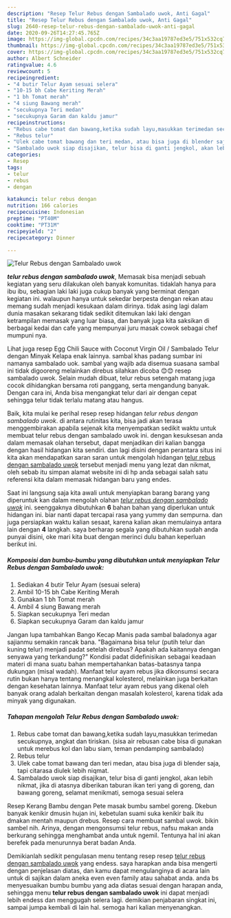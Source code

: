 ```yaml
---
description: "Resep Telur Rebus dengan Sambalado uwok, Anti Gagal"
title: "Resep Telur Rebus dengan Sambalado uwok, Anti Gagal"
slug: 2640-resep-telur-rebus-dengan-sambalado-uwok-anti-gagal
date: 2020-09-26T14:27:45.765Z
image: https://img-global.cpcdn.com/recipes/34c3aa19787ed3e5/751x532cq70/telur-rebus-dengan-sambalado-uwok-foto-resep-utama.jpg
thumbnail: https://img-global.cpcdn.com/recipes/34c3aa19787ed3e5/751x532cq70/telur-rebus-dengan-sambalado-uwok-foto-resep-utama.jpg
cover: https://img-global.cpcdn.com/recipes/34c3aa19787ed3e5/751x532cq70/telur-rebus-dengan-sambalado-uwok-foto-resep-utama.jpg
author: Albert Schneider
ratingvalue: 4.6
reviewcount: 5
recipeingredient:
- "4 butir Telur Ayam sesuai selera"
- "10-15 bh Cabe Keriting Merah"
- "1 bh Tomat merah"
- "4 siung Bawang merah"
- "secukupnya Teri medan"
- "secukupnya Garam dan kaldu jamur"
recipeinstructions:
- "Rebus cabe tomat dan bawang,ketika sudah layu,masukkan terimedan secukupnya, angkat dan tiriskan. (sisa air rebusan cabe bisa di gunakan untuk merebus kol dan labu siam, teman pendamping sambalado)"
- "Rebus telur"
- "Ulek cabe tomat bawang dan teri medan, atau bisa juga di blender saja, tapi citarasa diulek lebih niqmat."
- "Sambalado uwok siap disajikan, telur bisa di ganti jengkol, akan lebih nikmat, jika di atasnya diberikan taburan ikan teri yang di goreng, dan bawang goreng, selamat menikmati, semoga sesuai selera"
categories:
- Resep
tags:
- telur
- rebus
- dengan

katakunci: telur rebus dengan 
nutrition: 166 calories
recipecuisine: Indonesian
preptime: "PT40M"
cooktime: "PT31M"
recipeyield: "2"
recipecategory: Dinner

---
```



![Telur Rebus dengan Sambalado uwok](https://img-global.cpcdn.com/recipes/34c3aa19787ed3e5/751x532cq70/telur-rebus-dengan-sambalado-uwok-foto-resep-utama.jpg)

<b><i>telur rebus dengan sambalado uwok</i></b>, Memasak bisa menjadi sebuah kegiatan yang seru dilakukan oleh banyak komunitas. tidaklah hanya para ibu ibu, sebagian laki laki juga cukup banyak yang berminat dengan kegiatan ini. walaupun hanya untuk sekedar berpesta dengan rekan atau memang sudah menjadi kesukaan dalam dirinya. tidak asing lagi dalam dunia masakan sekarang tidak sedikit ditemukan laki laki dengan ketrampilan memasak yang luar biasa, dan banyak juga kita saksikan di berbagai kedai dan cafe yang mempunyai juru masak cowok sebagai chef mumpuni nya.

Lihat juga resep Egg Chili Sauce with Coconut Virgin Oil / Sambalado Telur dengan Minyak Kelapa enak lainnya. sambal khas padang sumbar ini namanya sambalado uok. sambal yang wajib ada disemua suasana sambal ini tidak digooreng melainkan direbus silahkan dicoba 😊😊 resep sambalado uwok. Selain mudah dibuat, telur rebus setengah matang juga cocok dihidangkan bersama roti panggang, serta mengandung banyak. Dengan cara ini, Anda bisa mengangkat telur dari air dengan cepat sehingga telur tidak terlalu matang atau hangus.

Baik, kita mulai ke perihal resep resep hidangan <i>telur rebus dengan sambalado uwok</i>. di antara rutinitas kita, bisa jadi akan terasa menggembirakan apabila sejenak kita menyempatkan sedikit waktu untuk membuat telur rebus dengan sambalado uwok ini. dengan kesuksesan anda dalam memasak olahan tersebut, dapat menjadikan diri kalian bangga dengan hasil hidangan kita sendiri. dan lagi disini dengan perantara situs ini kita akan mendapatkan saran saran untuk mengolah hidangan <u>telur rebus dengan sambalado uwok</u> tersebut menjadi menu yang lezat dan nikmat, oleh sebab itu simpan alamat website ini di hp anda sebagai salah satu referensi kita dalam memasak hidangan baru yang endes.


Saat ini langsung saja kita awali untuk menyiapkan barang barang yang diperuntuk kan dalam mengolah olahan <u><i>telur rebus dengan sambalado uwok</i></u> ini. seenggaknya dibutuhkan <b>6</b> bahan bahan yang diperlukan untuk hidangan ini. biar nanti dapat tercapai rasa yang yummy dan sempurna. dan juga persiapkan waktu kalian sesaat, karena kalian akan memulainya antara lain dengan <b>4</b> langkah. saya berharap segala yang dibutuhkan sudah anda punyai disini, oke mari kita buat dengan merinci dulu bahan keperluan berikut ini.

<!--inarticleads1-->

##### Komposisi dan bumbu-bumbu yang dibutuhkan untuk menyiapkan Telur Rebus dengan Sambalado uwok:

1. Sediakan 4 butir Telur Ayam (sesuai selera)
1. Ambil 10-15 bh Cabe Keriting Merah
1. Gunakan 1 bh Tomat merah
1. Ambil 4 siung Bawang merah
1. Siapkan secukupnya Teri medan
1. Siapkan secukupnya Garam dan kaldu jamur


Jangan lupa tambahkan Bango Kecap Manis pada sambal baladonya agar sajianmu semakin rancak bana. &#34;Bagaimana bisa telur (putih telur dan kuning telur) menjadi padat setelah direbus? Apakah ada kaitannya dengan senyawa yang terkandung?&#34; Kondisi padat didefinisikan sebagai keadaan materi di mana suatu bahan mempertahankan batas-batasnya tanpa dukungan (misal wadah). Manfaat telur ayam rebus jika dikonsumsi secara rutin bukan hanya tentang menangkal kolesterol, melainkan juga berkaitan dengan kesehatan lainnya. Manfaat telur ayam rebus yang dikenal oleh banyak orang adalah berkaitan dengan masalah kolesterol, karena tidak ada minyak yang digunakan. 

<!--inarticleads2-->

##### Tahapan mengolah Telur Rebus dengan Sambalado uwok:

1. Rebus cabe tomat dan bawang,ketika sudah layu,masukkan terimedan secukupnya, angkat dan tiriskan. (sisa air rebusan cabe bisa di gunakan untuk merebus kol dan labu siam, teman pendamping sambalado)
1. Rebus telur
1. Ulek cabe tomat bawang dan teri medan, atau bisa juga di blender saja, tapi citarasa diulek lebih niqmat.
1. Sambalado uwok siap disajikan, telur bisa di ganti jengkol, akan lebih nikmat, jika di atasnya diberikan taburan ikan teri yang di goreng, dan bawang goreng, selamat menikmati, semoga sesuai selera


Resep Kerang Bambu dengan Pete masak bumbu sambel goreng. Dkebun banyak kenikir dmusin hujan ini, kebetulan suami suka kenikir baik itu dmakan mentah maupun drebus. Resep cara membuat sambal uwok. bikin sambel nih. Arinya, dengan mengonsumsi telur rebus, nafsu makan anda berkurang sehingga menghambat anda untuk ngemil. Tentunya hal ini akan berefek pada menurunnya berat badan Anda. 

Demikianlah sedikit pengulasan menu tentang resep resep <u>telur rebus dengan sambalado uwok</u> yang endess. saya harapkan anda bisa mengerti dengan penjelasan diatas, dan kamu dapat mengulanginya di acara lain untuk di sajikan dalam aneka even even family atau sahabat anda. anda bs menyesuaikan bumbu bumbu yang ada diatas sesuai dengan harapan anda, sehingga menu <b>telur rebus dengan sambalado uwok</b> ini dapat menjadi lebih endess dan menggugah selera lagi. demikian penjabaran singkat ini, sampai jumpa kembali di lain hal. semoga hari kalian menyenangkan.
